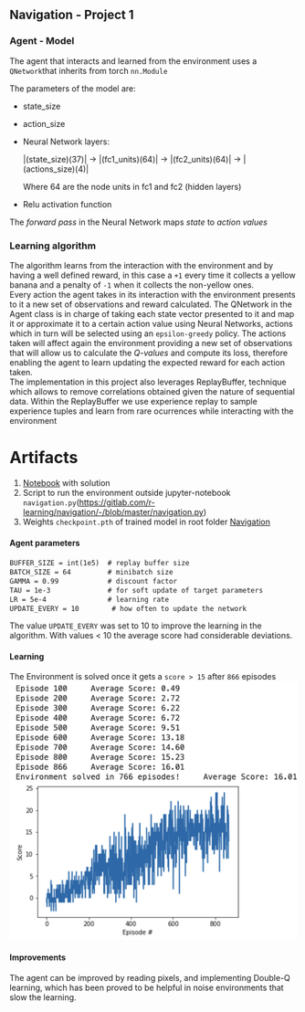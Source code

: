 ## Navigation - Project 1

### Agent - Model

The agent that interacts and learned from the environment uses a `QNetwork`that inherits from torch `nn.Module`  

The parameters of the model are:  
- state_size
- action_size
- Neural Network layers:<br>  

  |(state_size)(37)| -> |(fc1_units)(64)| -> |(fc2_units)(64)| -> |(actions_size)(4)|
  
  Where 64 are the node units in fc1 and fc2 (hidden layers)
  
- Relu activation function 

The *forward pass* in the Neural Network maps *state* to *action values*


### Learning algorithm 

The algorithm learns from the interaction with the environment and by having a well defined reward, in this case a `+1` every time it collects a yellow banana and a penalty of `-1` when it collects the non-yellow ones.  
Every action the agent takes in its interaction with the environment presents to it a new set of observations and reward calculated. The QNetwork in the Agent class is in charge of taking each state vector presented to it and map it or approximate it to a certain action value using Neural Networks, actions which in turn  will be selected using an `epsilon-greedy` policy. The actions taken will affect again the environment providing a new set of observations that will allow us to calculate the *Q-values* and compute its loss, therefore enabling the agent to learn updating the expected reward for each action taken.  
The implementation in this project also leverages ReplayBuffer, technique which allows to remove correlations obtained given the nature of  sequential data. Within the ReplayBuffer we use experience replay to sample experience tuples and learn from rare ocurrences while interacting with the environment

# Artifacts

1. [Notebook](https://gitlab.com/r-learning/navigation/-/blob/master/01-navigation-wg-delivered.ipynb) with solution
2. Script to run the environment outside jupyter-notebook `navigation.py`(https://gitlab.com/r-learning/navigation/-/blob/master/navigation.py)
3. Weights `checkpoint.pth` of trained model in root folder [Navigation](https://gitlab.com/r-learning/navigation)

#### Agent parameters

```
BUFFER_SIZE = int(1e5)  # replay buffer size  
BATCH_SIZE = 64         # minibatch size
GAMMA = 0.99            # discount factor
TAU = 1e-3              # for soft update of target parameters
LR = 5e-4               # learning rate 
UPDATE_EVERY = 10        # how often to update the network
```

The value `UPDATE_EVERY` was set to 10 to improve the learning in the algorithm. With values < 10 the average score had considerable deviations.

#### Learning

The Environment is solved once it gets a `score > 15` after `866` episodes
![learning](learning.png)

#### Improvements

The agent can be improved by reading pixels, and implementing Double-Q learning, which has been proved to be helpful in noise environments that slow the learning.
